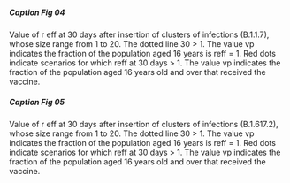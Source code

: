 ##### Caption Fig 04
Value of r eff at 30 days after insertion of clusters of infections (B.1.1.7), 
whose size range from 1 to 20. The dotted line 30 > 1. The value vp indicates 
the fraction of the population aged 16 years is reff = 1. Red dots indicate scenarios 
for which reff at 30 days > 1. The value vp indicates the fraction of the 
population aged 16 years old and over that received the vaccine.

##### Caption Fig 05
Value of r eff at 30 days after insertion of clusters of infections (B.1.617.2), 
whose size range from 1 to 20. The dotted line 30 > 1. The value vp indicates 
the fraction of the population aged 16 years is reff = 1. Red dots indicate scenarios 
for which reff at 30 days > 1. The value vp indicates the fraction of the 
population aged 16 years old and over that received the vaccine.